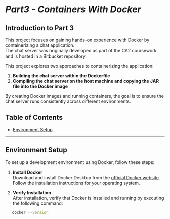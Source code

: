 # _Part3 - Containers With Docker_

## Introduction to Part 3

This project focuses on gaining hands-on experience with Docker by containerizing a chat application.  
The chat server was originally developed as part of the CA2 coursework and is hosted in a Bitbucket repository.

This project explores two approaches to containerizing the application:

1. **Building the chat server within the Dockerfile**
2. **Compiling the chat server on the host machine and copying the JAR file into the Docker image**

By creating Docker images and running containers, the goal is to ensure the chat server runs consistently across different environments.


## Table of Contents
- [Environment Setup](#environment-setup)


---

## Environment Setup

To set up a development environment using Docker, follow these steps:

1. **Install Docker**  
   Download and install Docker Desktop from the [official Docker website](https://www.docker.com/products/docker-desktop). Follow the installation instructions for your operating system.

2. **Verify Installation**  
   After installation, verify that Docker is installed and running by executing the following command:
```bash
   docker --version
```